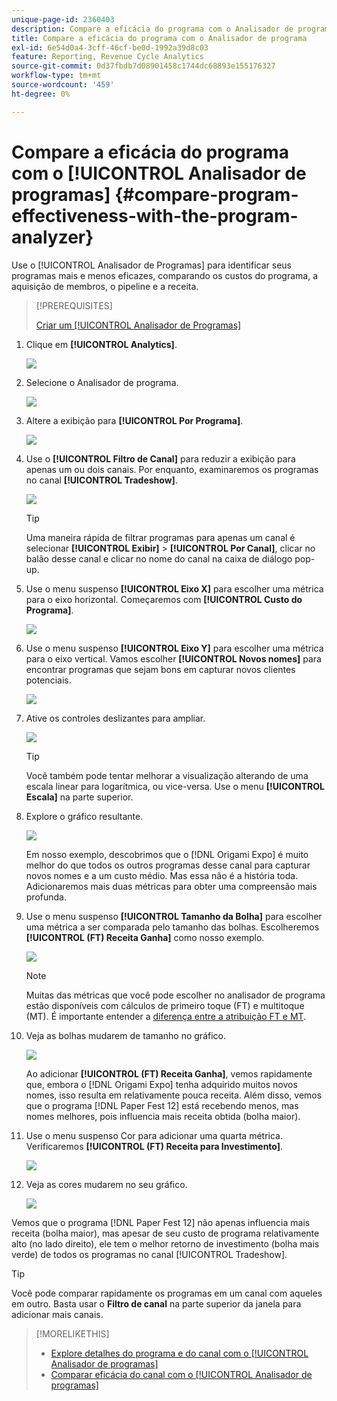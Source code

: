 ```yaml
---
unique-page-id: 2360403
description: Compare a eficácia do programa com o Analisador de programa - Documentação do Marketo - Documentação do produto
title: Compare a eficácia do programa com o Analisador de programa
exl-id: 6e54d0a4-3cff-46cf-be0d-1992a39d8c03
feature: Reporting, Revenue Cycle Analytics
source-git-commit: 0d37fbdb7d08901458c1744dc68893e155176327
workflow-type: tm+mt
source-wordcount: '459'
ht-degree: 0%

---
```


# Compare a eficácia do programa com o [!UICONTROL Analisador de programas] {#compare-program-effectiveness-with-the-program-analyzer}

Use o [!UICONTROL Analisador de Programas] para identificar seus programas mais e menos eficazes, comparando os custos do programa, a aquisição de membros, o pipeline e a receita.

>[!PREREQUISITES]
>
>[Criar um [!UICONTROL Analisador de Programas]](/help/marketo/product-docs/reporting/revenue-cycle-analytics/program-analytics/create-a-program-analyzer.md)

1. Clique em **[!UICONTROL Analytics]**.

   ![](assets/image2014-9-17-18-3a50-3a30.png)

1. Selecione o Analisador de programa.

   ![](assets/image2014-9-17-18-3a50-3a37.png)

1. Altere a exibição para **[!UICONTROL Por Programa]**.

   ![](assets/image2014-9-17-18-3a50-3a44.png)

1. Use o **[!UICONTROL Filtro de Canal]** para reduzir a exibição para apenas um ou dois canais. Por enquanto, examinaremos os programas no canal **[!UICONTROL Tradeshow]**.

   ![](assets/image2014-9-17-18-3a51-3a2.png)

   >[!TIP]
   >
   >Uma maneira rápida de filtrar programas para apenas um canal é selecionar **[!UICONTROL Exibir]** > **[!UICONTROL Por Canal]**, clicar no balão desse canal e clicar no nome do canal na caixa de diálogo pop-up.

1. Use o menu suspenso **[!UICONTROL Eixo X]** para escolher uma métrica para o eixo horizontal. Começaremos com **[!UICONTROL Custo do Programa]**.

   ![](assets/image2014-9-17-18-3a52-3a16.png)

1. Use o menu suspenso **[!UICONTROL Eixo Y]** para escolher uma métrica para o eixo vertical. Vamos escolher **[!UICONTROL Novos nomes]** para encontrar programas que sejam bons em capturar novos clientes potenciais.

   ![](assets/image2014-9-17-18-3a52-3a26.png)

1. Ative os controles deslizantes para ampliar.

   ![](assets/image2014-9-17-18-3a53-3a9.png)

   >[!TIP]
   >
   >Você também pode tentar melhorar a visualização alterando de uma escala linear para logarítmica, ou vice-versa. Use o menu **[!UICONTROL Escala]** na parte superior.

1. Explore o gráfico resultante.

   ![](assets/image2014-9-17-18-3a53-3a49.png)

   Em nosso exemplo, descobrimos que o [!DNL Origami Expo] é muito melhor do que todos os outros programas desse canal para capturar novos nomes e a um custo médio. Mas essa não é a história toda. Adicionaremos mais duas métricas para obter uma compreensão mais profunda.

1. Use o menu suspenso **[!UICONTROL Tamanho da Bolha]** para escolher uma métrica a ser comparada pelo tamanho das bolhas. Escolheremos **[!UICONTROL (FT) Receita Ganha]** como nosso exemplo.

   ![](assets/image2014-9-17-18-3a54-3a25.png)

   >[!NOTE]
   >
   >Muitas das métricas que você pode escolher no analisador de programa estão disponíveis com cálculos de primeiro toque (FT) e multitoque (MT). É importante entender a [diferença entre a atribuição FT e MT](/help/marketo/product-docs/reporting/revenue-cycle-analytics/revenue-tools/attribution/understanding-attribution.md).

1. Veja as bolhas mudarem de tamanho no gráfico.

   ![](assets/image2014-9-17-18-3a54-3a57.png)

   Ao adicionar **[!UICONTROL (FT) Receita Ganha]**, vemos rapidamente que, embora o [!DNL Origami Expo] tenha adquirido muitos novos nomes, isso resulta em relativamente pouca receita. Além disso, vemos que o programa [!DNL Paper Fest 12] está recebendo menos, mas nomes melhores, pois influencia mais receita obtida (bolha maior).

1. Use o menu suspenso Cor para adicionar uma quarta métrica. Verificaremos **[!UICONTROL (FT) Receita para Investimento]**.

   ![](assets/image2014-9-17-18-3a55-3a33.png)

1. Veja as cores mudarem no seu gráfico.

   ![](assets/image2014-9-17-18-3a55-3a47.png)

Vemos que o programa [!DNL Paper Fest 12] não apenas influencia mais receita (bolha maior), mas apesar de seu custo de programa relativamente alto (no lado direito), ele tem o melhor retorno de investimento (bolha mais verde) de todos os programas no canal [!UICONTROL Tradeshow].

>[!TIP]
>
>Você pode comparar rapidamente os programas em um canal com aqueles em outro. Basta usar o **Filtro de canal** na parte superior da janela para adicionar mais canais.

>[!MORELIKETHIS]
>
>* [Explore detalhes do programa e do canal com o [!UICONTROL Analisador de programas]](/help/marketo/product-docs/reporting/revenue-cycle-analytics/program-analytics/explore-program-and-channel-details-with-the-program-analyzer.md)
>* [Comparar eficácia do canal com o [!UICONTROL Analisador de programas]](/help/marketo/product-docs/reporting/revenue-cycle-analytics/program-analytics/compare-channel-effectiveness-with-the-program-analyzer.md)

